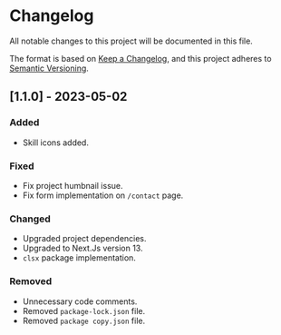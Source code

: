 # Changelog

All notable changes to this project will be documented in this file.

The format is based on [Keep a Changelog](https://keepachangelog.com/en/1.0.0/),
and this project adheres to [Semantic Versioning](https://semver.org/spec/v2.0.0.html).


## [1.1.0] - 2023-05-02

### Added

- Skill icons added.

### Fixed

- Fix project humbnail issue.
- Fix form implementation on `/contact` page.

### Changed

- Upgraded project dependencies.
- Upgraded to Next.Js version 13.
- `clsx` package implementation.

### Removed

- Unnecessary code comments.
- Removed `package-lock.json` file.
- Removed `package copy.json` file.